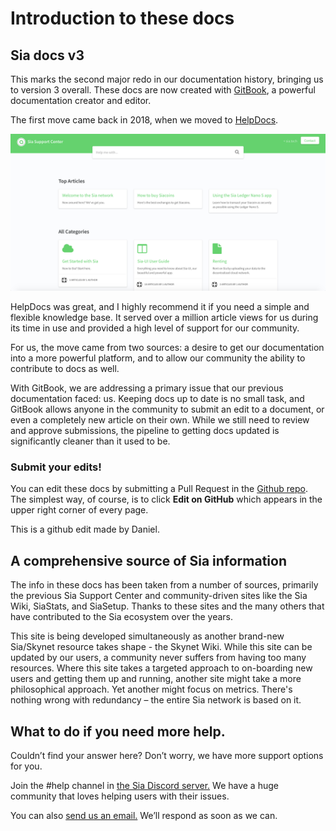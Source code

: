 # Introduction to these docs

## Sia docs v3

This marks the second major redo in our documentation history, bringing us to version 3 overall. These docs are now created with [GitBook](https://www.gitbook.com), a powerful documentation creator and editor.

The first move came back in 2018, when we moved to [HelpDocs](https://www.helpdocs.io).

![](../.gitbook/assets/sia-support-v2.png)

HelpDocs was great, and I highly recommend it if you need a simple and flexible knowledge base. It served over a million article views for us during its time in use and provided a high level of support for our community.

For us, the move came from two sources: a desire to get our documentation into a more powerful platform, and to allow our community the ability to contribute to docs as well.

With GitBook, we are addressing a primary issue that our previous documentation faced: us. Keeping docs up to date is no small task, and GitBook allows anyone in the community to submit an edit to a document, or even a completely new article on their own. While we still need to review and approve submissions, the pipeline to getting docs updated is significantly cleaner than it used to be.

### Submit your edits!

You can edit these docs by submitting a Pull Request in the [Github repo](https://github.com/NebulousLabs/Sia-Support-Docs). The simplest way, of course, is to click **Edit on GitHub** which appears in the upper right corner of every page.

This is a github edit made by Daniel.

## A comprehensive source of Sia information

The info in these docs has been taken from a number of sources, primarily the previous Sia Support Center and community-driven sites like the Sia Wiki, SiaStats, and SiaSetup. Thanks to these sites and the many others that have contributed to the Sia ecosystem over the years.

This site is being developed simultaneously as another brand-new Sia/Skynet resource takes shape - the Skynet Wiki. While this site can be updated by our users, a community never suffers from having too many resources. Where this site takes a targeted approach to on-boarding new users and getting them up and running, another site might take a more philosophical approach. Yet another might focus on metrics. There's nothing wrong with redundancy – the entire Sia network is based on it.

## What to do if you need more help.

Couldn’t find your answer here? Don’t worry, we have more support options for you.

Join the \#help channel in [the Sia Discord server.](https://discord.gg/sia) We have a huge community that loves helping users with their issues.

You can also [send us an email.](mailto:hello@sia.tech) We’ll respond as soon as we can.

